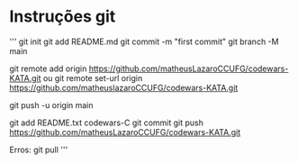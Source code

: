 # Instruções git
'''
git init
git add README.md
git commit -m "first commit"
git branch -M main

git remote add origin https://github.com/matheusLazaroCCUFG/codewars-KATA.git
ou
git remote set-url origin https://github.com/matheuslazaroCCUFG/codewars-KATA.git

git push -u origin main

git add README.txt codewars-C
git commit
git push
https://github.com/matheusLazaroCCUFG/codewars-KATA.git

Erros:
git pull
'''
